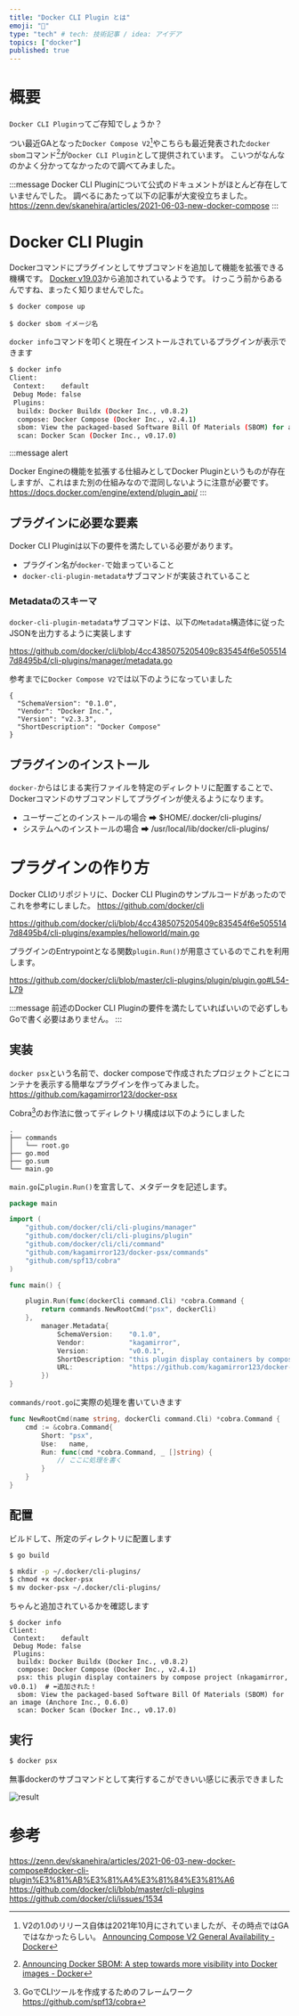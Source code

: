 ```yaml
---
title: "Docker CLI Plugin とは"
emoji: "🐳"
type: "tech" # tech: 技術記事 / idea: アイデア
topics: ["docker"]
published: true
---
```


# 概要

`Docker CLI Plugin`ってご存知でしょうか？

つい最近GAとなった`Docker Compose V2`[^1]やこちらも最近発表された`docker sbom`コマンド[^2]が`Docker CLI Plugin`として提供されています。
こいつがなんなのかよく分かってなかったので調べてみました。

:::message
Docker CLI Pluginについて公式のドキュメントがほとんど存在していませんでした。
調べるにあたって以下の記事が大変役立ちました。
https://zenn.dev/skanehira/articles/2021-06-03-new-docker-compose
:::

# Docker CLI Plugin

Dockerコマンドにプラグインとしてサブコマンドを追加して機能を拡張できる機構です。
[Docker v19.03](https://github.com/docker/docker-ce/releases/tag/v19.03.0)から追加されているようです。
けっこう前からあるんですね、まったく知りませんでした。

```bash:プラグインの使用例
$ docker compose up

$ docker sbom イメージ名
```

`docker info`コマンドを叩くと現在インストールされているプラグインが表示できます
```bash
$ docker info
Client:
 Context:    default
 Debug Mode: false
 Plugins:
  buildx: Docker Buildx (Docker Inc., v0.8.2)
  compose: Docker Compose (Docker Inc., v2.4.1)
  sbom: View the packaged-based Software Bill Of Materials (SBOM) for an image (Anchore Inc., 0.6.0)
  scan: Docker Scan (Docker Inc., v0.17.0)
```

:::message alert

Docker Engineの機能を拡張する仕組みとしてDocker Pluginというものが存在しますが、これはまた別の仕組みなので混同しないように注意が必要です。
https://docs.docker.com/engine/extend/plugin_api/
:::

## プラグインに必要な要素

Docker CLI Pluginは以下の要件を満たしている必要があります。

- プラグイン名が`docker-`で始まっていること
- `docker-cli-plugin-metadata`サブコマンドが実装されていること

### Metadataのスキーマ

`docker-cli-plugin-metadata`サブコマンドは、以下の`Metadata`構造体に従ったJSONを出力するように実装します

https://github.com/docker/cli/blob/4cc4385075205409c835454f6e5055147d8495b4/cli-plugins/manager/metadata.go

参考までに`Docker Compose V2`では以下のようになっていました
```json:Docker Compose V2 の例
{
  "SchemaVersion": "0.1.0",
  "Vendor": "Docker Inc.",
  "Version": "v2.3.3",
  "ShortDescription": "Docker Compose"
}
```

## プラグインのインストール

`docker-`からはじまる実行ファイルを特定のディレクトリに配置することで、Dockerコマンドのサブコマンドしてプラグインが使えるようになります。

- ユーザーごとのインストールの場合 ➡ $HOME/.docker/cli-plugins/
- システムへのインストールの場合 ➡ /usr/local/lib/docker/cli-plugins/

# プラグインの作り方

Docker CLIのリポジトリに、Docker CLI Pluginのサンプルコードがあったのでこれを参考にしました。
https://github.com/docker/cli

https://github.com/docker/cli/blob/4cc4385075205409c835454f6e5055147d8495b4/cli-plugins/examples/helloworld/main.go

プラグインのEntrypointとなる関数`plugin.Run()`が用意さているのでこれを利用します。

https://github.com/docker/cli/blob/master/cli-plugins/plugin/plugin.go#L54-L79

:::message
前述のDocker CLI Pluginの要件を満たしていればいいので必ずしもGoで書く必要はありません。
:::

## 実装

`docker psx`という名前で、docker composeで作成されたプロジェクトごとにコンテナを表示する簡単なプラグインを作ってみました。
https://github.com/kagamirror123/docker-psx

Cobra[^3]のお作法に倣ってディレクトリ構成は以下のようにしました
```
.
├── commands
│   └── root.go
├── go.mod
├── go.sum
└── main.go
```

`main.go`に`plugin.Run()`を宣言して、メタデータを記述します。
```go:main.go
package main

import (
	"github.com/docker/cli/cli-plugins/manager"
	"github.com/docker/cli/cli-plugins/plugin"
	"github.com/docker/cli/cli/command"
	"github.com/kagamirror123/docker-psx/commands"
	"github.com/spf13/cobra"
)

func main() {

	plugin.Run(func(dockerCli command.Cli) *cobra.Command {
		return commands.NewRootCmd("psx", dockerCli)
	},
		manager.Metadata{
			SchemaVersion:    "0.1.0",
			Vendor:           "kagamirror",
			Version:          "v0.0.1",
			ShortDescription: "this plugin display containers by compose project",
			URL:              "https://github.com/kagamirror123/docker-psx",
		})
}
```

`commands/root.go`に実際の処理を書いていきます

```go:commands/root.go
func NewRootCmd(name string, dockerCli command.Cli) *cobra.Command {
	cmd := &cobra.Command{
		Short: "psx",
		Use:   name,
		Run: func(cmd *cobra.Command, _ []string) {
			// ここに処理を書く
		}
	}
}
```

## 配置

ビルドして、所定のディレクトリに配置します

```bash
$ go build

$ mkdir -p ~/.docker/cli-plugins/
$ chmod +x docker-psx
$ mv docker-psx ~/.docker/cli-plugins/
```

ちゃんと追加されているかを確認します
```
$ docker info
Client:
 Context:    default
 Debug Mode: false
 Plugins:
  buildx: Docker Buildx (Docker Inc., v0.8.2)
  compose: Docker Compose (Docker Inc., v2.4.1)
  psx: this plugin display containers by compose project (nkagamirror, v0.0.1)  # ⬅追加された！
  sbom: View the packaged-based Software Bill Of Materials (SBOM) for an image (Anchore Inc., 0.6.0)
  scan: Docker Scan (Docker Inc., v0.17.0)
```

## 実行

```bash
$ docker psx
```

無事dockerのサブコマンドとして実行するこができいい感じに表示できました

![result](https://user-images.githubusercontent.com/56927897/160223384-d9b9de29-5f71-429c-be0c-bad48bf12534.png)

# 参考

https://zenn.dev/skanehira/articles/2021-06-03-new-docker-compose#docker-cli-plugin%E3%81%AB%E3%81%A4%E3%81%84%E3%81%A6
https://github.com/docker/cli/blob/master/cli-plugins
https://github.com/docker/cli/issues/1534

[^1]: V2の1.0のリリース自体は2021年10月にされていましたが、その時点ではGAではなかったらしい。
[Announcing Compose V2 General Availability - Docker](https://www.docker.com/blog/announcing-compose-v2-general-availability/)
[^2]: [Announcing Docker SBOM: A step towards more visibility into Docker images \- Docker](https://www.docker.com/blog/announcing-docker-sbom-a-step-towards-more-visibility-into-docker-images/)
[^3]: GoでCLIツールを作成するためのフレームワーク https://github.com/spf13/cobra
